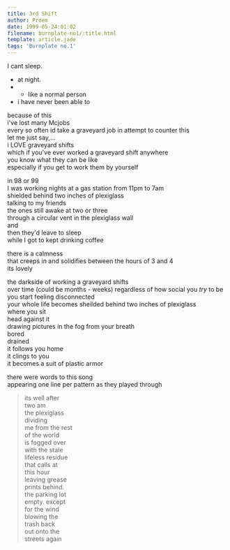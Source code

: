 ```yaml
---
title: 3rd Shift
author: Proem
date: 1999-05-24:01:02
filename: burnplate-no1/:title.html
template: article.jade
tags: 'Burnplate no.1'
---
```

I cant sleep.  

- at night.  
- - like a normal person  
- i have never been able to  

because of this  
i've lost many Mcjobs  
every so often id take a graveyard job in attempt to counter this  
let me just say,...  
i LOVE graveyard shifts  
which if you've ever worked a graveyard shift anywhere  
you know what they can be like  
especially if you get to work them by yourself  

in 98 or 99  
I was working nights at a gas station from 11pm to 7am  
shielded behind two inches of plexiglass  
talking to my friends  
the ones still awake at two or three  
through a circular vent in the plexiglass wall  
and  
then they'd leave to sleep  
while I got to kept drinking coffee  

there is a calmness  
that creeps in and solidifies between the hours of 3 and 4  
its lovely  

the darkside of working a graveyard shifts  
over time  (could be months - weeks)
regardless of how social you _try_ to be  
you start feeling disconnected  
your whole life becomes sheilded behind two inches of plexiglass  
where you sit  
head against it  
drawing pictures in the fog from your breath  
bored  
drained  
it follows you home  
it clings to you  
it becomes a suit of plastic armor  

there were words to this song  
appearing one line per pattern as they played through  

> its well after  
two am  
the plexiglass  
dividing  
me from the rest  
of the world  
is fogged over  
with the stale  
lifeless residue  
that calls at  
this hour  
leaving grease  
prints behind.  
the parking lot  
empty. except  
for the wind  
blowing the  
trash back  
out onto the  
streets again  
